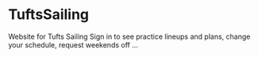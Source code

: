 # TuftsSailing
Website for Tufts Sailing
Sign in to see practice lineups and plans, change your schedule, request weekends off ...
